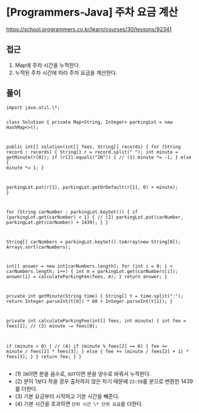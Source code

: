 [Programmers-Java] 주차 요금 계산
=
<p><a href="https://school.programmers.co.kr/learn/courses/30/lessons/92341">https://school.programmers.co.kr/learn/courses/30/lessons/92341</a></p>
<h2>접근</h2>
<ol>
<li>Map에 주차 시간을 누적한다.</li>
<li>누적된 주차 시간에 따라 주차 요금을 계산한다.</li>
</ol>
<h2>풀이</h2>
<pre><code class="java">import java.util.\*;

class Solution {
 private Map<String, Integer> parkingLot = new HashMap<>();

 public int[] solution(int[] fees, String[] records) {
 for (String record : records) {
 String[] r = record.split(" ");
 int minute = getMinute(r[0]);
 if (r[2].equals("IN")) { // (1)
 minute \*= -1;
 } else {
 minute \*= 1;
 }

 parkingLot.put(r[1], parkingLot.getOrDefault(r[1], 0) + minute);
 }

 for (String carNumber : parkingLot.keySet()) {
 if (parkingLot.get(carNumber) < 1) { // (2)
 parkingLot.put(carNumber, parkingLot.get(carNumber) + 1439);
 }
 }

 String[] carNumbers = parkingLot.keySet().toArray(new String[0]);
 Arrays.sort(carNumbers);

 int[] answer = new int[carNumbers.length];
 for (int i = 0; i < carNumbers.length; i++) {
 int m = parkingLot.get(carNumbers[i]);
 answer[i] = calculateParkingFee(fees, m);
 }
 return answer;
 }

 private int getMinute(String time) {
 String[] t = time.split(":");
 return Integer.parseInt(t[0]) \* 60 + Integer.parseInt(t[1]);
 }

 private int calculateParkingFee(int[] fees, int minute) {
 int fee = fees[1]; // (3)
 minute -= fees[0];

 if (minute > 0) { // (4)
 if (minute % fees[2] == 0) {
 fee += minute / fees[2] \* fees[3];
 } else {
 fee += (minute / fees[2] + 1) \* fees[3];
 }
 }
 return fee;
 }
}</code></pre>
<ul>
<li>(1) <code>IN</code>이면 분을 음수로, <code>OUT</code>이면 분을 양수로 바꿔서 누적한다.</li>
<li>(2) 분이 1보다 작을 경우 출차하지 않은 차기 때문에 <code>23:59</code>를 분으로 변환한 1439를 더한다.</li>
<li>(3) 기본 요금부터 시작하고 기본 시간을 빼준다.</li>
<li>(4) 기본 시간을 초과하면 <code>단위 시간 \* 단위 요금</code>을 더한다.</li>
</ul>